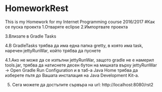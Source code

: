 # HomeworkRest
This is my Homework for my Internet Programming course 2016/2017
#Как се пуска проекта
1.Отваряте eclipse
2.Импортвате проекта

3.Влизате в Gradle Tasks

4.В GradleTasks трябва да има една папка gretty, в която има task, наречен jettyRunWar, който трябва да пуснете

4.1.Aко не може да се изпълни jettyRunWar, защото gradle не е намерил tools.jar, трябва да натиснете десен бутон на мишката върху
jettyRunWar -> Open Gradle Run Configuration и в таб-а Java Home трябва да изберете пътя до Вашата инсталация на Java Development Kit-а.

5. Сега можете да достъпите сървъра на url: http://localhost:8080/rst2
